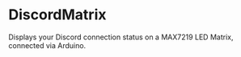 # DiscordMatrix

Displays your Discord connection status on a MAX7219 LED Matrix, connected via Arduino.